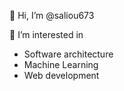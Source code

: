 👋 Hi, I’m @saliou673

👀 I’m interested in 
- Software architecture
- Machine Learning
- Web development


<!---
saliou673/saliou673 is a ✨ special ✨ repository because its `README.md` (this file) appears on your GitHub profile.
You can click the Preview link to take a look at your changes.
--->
